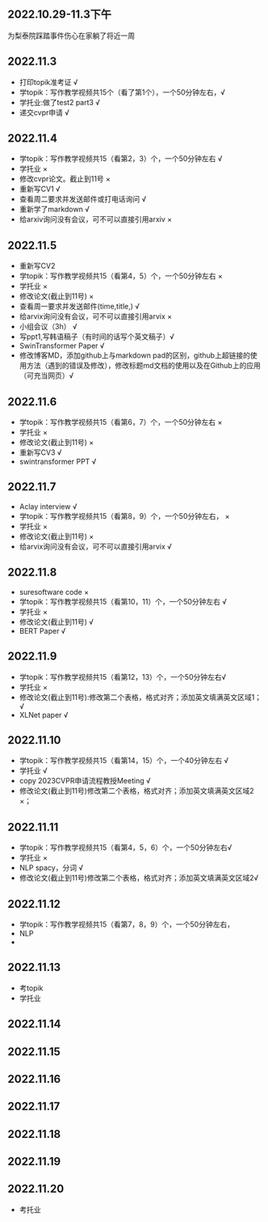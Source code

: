 ## 2022.10.29-11.3下午
为梨泰院踩踏事件伤心在家躺了将近一周

## 2022.11.3
- 打印topik准考证 √
- 学topik：写作教学视频共15个（看了第1个），一个50分钟左右，√
- 学托业:做了test2 part3 √
- 递交cvpr申请 √

## 2022.11.4
- 学topik：写作教学视频共15（看第2，3）个，一个50分钟左右 √
- 学托业 ×
- 修改cvpr论文。截止到11号 ×
- 重新写CV1 √
- 查看周二要求并发送邮件或打电话询问 √
- 重新学了markdown √
- 给arxiv询问没有会议，可不可以直接引用arxiv ×

## 2022.11.5
- 重新写CV2 
- 学topik：写作教学视频共15（看第4，5）个，一个50分钟左右  ×
- 学托业  ×
- 修改论文(截止到11号)  ×
- 查看周一要求并发送邮件(time,title,) √
- 给arvix询问没有会议，可不可以直接引用arvix  ×
- 小组会议（3h） √
- 写ppt1,写韩语稿子（有时间的话写个英文稿子）√
- SwinTransformer Paper  √
- 修改博客MD，添加github上与markdown pad的区别，github上超链接的使用方法（遇到的错误及修改），修改标题md文档的使用以及在Github上的应用（可充当网页）√


## 2022.11.6
- 学topik：写作教学视频共15（看第6，7）个，一个50分钟左右 ×
- 学托业   ×
- 修改论文(截止到11号)  ×
- 重新写CV3  √
- swintransformer PPT √

## 2022.11.7
- Aclay interview √
- 学topik：写作教学视频共15（看第8，9）个，一个50分钟左右， ×
- 学托业  ×
- 修改论文(截止到11号)  ×
- 给arvix询问没有会议，可不可以直接引用arvix √

## 2022.11.8
- suresoftware code ×
- 学topik：写作教学视频共15（看第10，11）个，一个50分钟左右 √
- 学托业  ×
- 修改论文(截止到11号) √
- BERT Paper  √

## 2022.11.9
- 学topik：写作教学视频共15（看第12，13）个，一个50分钟左右√
- 学托业  ×
- 修改论文(截止到11号):修改第二个表格，格式对齐；添加英文填满英文区域1；√
- XLNet paper √

## 2022.11.10
- 学topik：写作教学视频共15（看第14，15）个，一个40分钟左右 √
- 学托业 √
- copy 2023CVPR申请流程教授Meeting √
- 修改论文(截止到11号)修改第二个表格，格式对齐；添加英文填满英文区域2 ×；

## 2022.11.11
- 学topik：写作教学视频共15（看第4，5，6）个，一个50分钟左右√
- 学托业 ×
- NLP spacy，分词 √
- 修改论文(截止到11号)修改第二个表格，格式对齐；添加英文填满英文区域2√

## 2022.11.12
- 学topik：写作教学视频共15（看第7，8，9）个，一个50分钟左右，
- NLP 
- 

## 2022.11.13
- 考topik
- 学托业

## 2022.11.14
## 2022.11.15
## 2022.11.16
## 2022.11.17
## 2022.11.18
## 2022.11.19

## 2022.11.20
- 考托业
